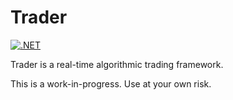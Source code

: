 # Trader

[![.NET](https://github.com/JorgeCandeias/Trader/actions/workflows/dotnet.yml/badge.svg)](https://github.com/JorgeCandeias/Trader/actions/workflows/dotnet.yml)

Trader is a real-time algorithmic trading framework.

This is a work-in-progress. Use at your own risk.
